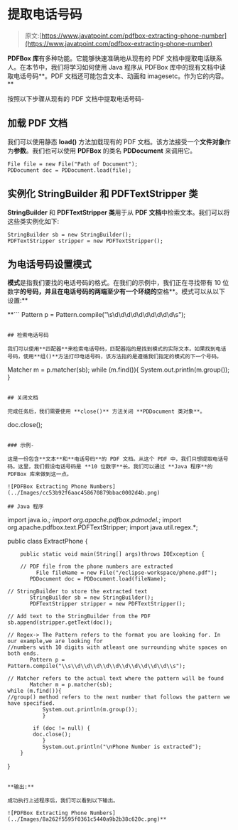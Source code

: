 # 提取电话号码

> 原文:[https://www.javatpoint.com/pdfbox-extracting-phone-number](https://www.javatpoint.com/pdfbox-extracting-phone-number)

**PDFBox 库**有多种功能。它能够快速准确地从现有的 PDF 文档中提取电话联系人。在本节中，我们将学习如何使用 Java 程序从 PDFBox 库中的现有文档中读取电话号码**。PDF 文档还可能包含文本、动画和 imagesetc。作为它的内容。**

按照以下步骤从现有的 PDF 文档中提取电话号码-

## 加载 PDF 文档

我们可以使用静态 **load()** 方法加载现有的 PDF 文档。该方法接受一个**文件对象**作为**参数**。我们也可以使用 **PDFBox** 的类名 **PDDocument** 来调用它。

```
File file = new File("Path of Document"); 
PDDocument doc = PDDocument.load(file); 

```

## 实例化 StringBuilder 和 PDFTextStripper 类

**StringBuilder** 和 **PDFTextStripper 类**用于从 **PDF 文档**中检索文本。我们可以将这些类实例化如下:

```
StringBuilder sb = new StringBuilder();			
PDFTextStripper stripper = new PDFTextStripper();

```

## 为电话号码设置模式

**模式**是指我们要找的电话号码的格式。在我们的示例中，我们正在寻找带有 10 位数字**的号码，并且在电话号码的两端至少有一个环绕的**空格**。模式可以从以下设置:**

 **```
Pattern p = Pattern.compile("\\s\\d\\d\\d\\d\\d\\d\\d\\d\\d\\d\\s");

```

## 检索电话号码

我们可以使用**匹配器**来检索电话号码，匹配器指的是找到模式的实际文本。如果找到电话号码，使用**组()**方法打印电话号码，该方法指的是遵循我们指定的模式的下一个号码。

```
Matcher m = p.matcher(sb);
while (m.find()){
	    System.out.println(m.group());			
	 }

```

## 关闭文档

完成任务后，我们需要使用 **close()** 方法关闭 **PDDocument 类对象**。

```
doc.close();

```

### 示例-

这是一份包含**文本**和**电话号码**的 PDF 文档。从这个 PDF 中，我们只想提取电话号码。这里，我们假设电话号码是 **10 位数字**长。我们可以通过 **Java 程序**的 PDFBox 库来做到这一点。

![PDFBox Extracting Phone Numbers](../Images/cc53b92f6aac458670879bbac0002d4b.png)

## Java 程序

```
import java.io.*;
import org.apache.pdfbox.pdmodel.*;
import org.apache.pdfbox.text.PDFTextStripper;
import java.util.regex.*;

public class ExtractPhone {

		public static void main(String[] args)throws IOException {

		// PDF file from the phone numbers are extracted
	         File fileName = new File("/eclipse-workspace/phone.pdf");
		   PDDocument doc = PDDocument.load(fileName);

	// StringBuilder to store the extracted text
		   StringBuilder sb = new StringBuilder();			
		   PDFTextStripper stripper = new PDFTextStripper();

	// Add text to the StringBuilder from the PDF
	sb.append(stripper.getText(doc));

	// Regex-> The Pattern refers to the format you are looking for. In our example,we are looking for 
	//numbers with 10 digits with atleast one surrounding white spaces on both ends.
	       Pattern p = Pattern.compile("\\s\\d\\d\\d\\d\\d\\d\\d\\d\\d\\d\\s");

	// Matcher refers to the actual text where the pattern will be found
	       Matcher m = p.matcher(sb);
	while (m.find()){
	//group() method refers to the next number that follows the pattern we have specified.
			   System.out.println(m.group());			
			   }

			if (doc != null) {
			doc.close();
			   }
			   System.out.println("\nPhone Number is extracted");
		}
}

```

**输出:**

成功执行上述程序后，我们可以看到以下输出。

![PDFBox Extracting Phone Numbers](../Images/8a262f5595f0361c5440a9b2b38c620c.png)**